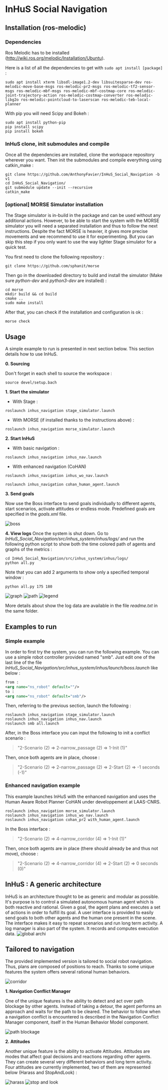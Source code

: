 # InHuS Social Navigation

## Installation (ros-melodic)

### Dependencies

Ros Melodic has to be installed (http://wiki.ros.org/melodic/Installation/Ubuntu).

Here is a list of all the dependencies to get with `sudo apt install [package]` :
```
sudo apt install xterm libsdl-image1.2-dev libsuitesparse-dev ros-melodic-move-base-msgs ros-melodic-pr2-msgs ros-melodic-tf2-sensor-msgs ros-melodic-mbf-msgs ros-melodic-mbf-costmap-core ros-melodic-joint-trajectory-action ros-melodic-costmap-converter ros-melodic-libg2o ros-melodic-pointcloud-to-laserscan ros-melodic-teb-local-planner
```

With pip you will need Scipy and Bokeh :
```
sudo apt install python-pip
pip install scipy
pip install bokeh
```

### InHuS clone, init submodules and compile

Once all the dependencies are installed, clone the workspace repository wherever you want. Then init the submodules and compile everything using catkin_make :
```
git clone https://github.com/AnthonyFavier/InHuS_Social_Navigation -b v1
cd InHuS_Social_Navigation/
git submodule update --init --recursive
catkin_make
```

### [optional] MORSE Simulator installation

The Stage simulator is in-build in the package and can be used without any additional actions. However, to be able to start the system with the MORSE simulator you will need a separated installation and thus to follow the next instructions. Despite the fact MORSE is heavier, it gives more precise movements and we recommend to use it for experimenting. But you can skip this step if you only want to use the way lighter Stage simulator for a quick test.

You first need to clone the following repository :
```
git clone https://github.com/sphanit/morse
```
Then go in the downloaded directory to build and install the simulator (Make sure *python-dev* and *python3-dev* are installed) :
```
cd morse
mkdir build && cd build
cmake ..
sudo make install
```

After that, you can check if the installation and configuration is ok :
```
morse check
```

## Usage

A simple example to run is presented in next section below. This section details how to use InHuS.

**0. Sourcing**

Don't forget in each shell to source the workspace :
```
source devel/setup.bach
```

**1. Start the simulator**
* With Stage :
```
roslaunch inhus_navigation stage_simulator.launch
```
* With MORSE (if installed thanks to the instructions above) :
```
roslaunch inhus_navigation morse_simulator.launch
```
**2. Start InHuS**
* With basic navigation :
```
roslaunch inhus_navigation inhus_nav.launch
```
* With enhanced navigation (CoHAN)
```
roslaunch inhus_navigation inhus_wo_nav.launch
```
```
roslaunch inhus_navigation cohan_human_agent.launch
```
**3. Send goals**

Now use the Boss interface to send goals individually to different agents, start scenarios, activate attitudes or endless mode. Predefined goals are specified in the *goals.xml* file.

![boss](https://github.com/AnthonyFavier/images/blob/master/boss.png)

**4. View logs**
Once the system is shut down. Go to *InHuS_Social_Navigation/src/inhus_system/inhus/logs/* and run the following python script to show both the time colored path of agents and graphs of the metrics :
```
cd InHuS_Social_Navigation/src/inhus_system/inhus/logs/
python all.py
```
Note that you can add 2 arguments to show only a specified temporal window :
```
python all.py 175 180
```
![graph](https://github.com/AnthonyFavier/images/blob/master/graphs_OO_smb_replan.png)
![path](https://github.com/AnthonyFavier/images/blob/master/paths_OO_smb_replan_new.png)
![legend](https://github.com/AnthonyFavier/images/blob/master/legend.png)

More details about show the log data are available in the file *readme.txt* in the same folder.

## Examples to run

### Simple example

In order to first try the system, you can run the following example. You can use a simple robot controller provided named "smb".
Just edit one of the last line of the file *InHuS_Social_Navigation/src/inhus_system/inhus/launch/boss.launch* like below :
``` xml
from :
<arg name="ns_robot" default=""/>
to :
<arg name="ns_robot" default="smb"/>
```
Then, referring to the previous section, launch the following :
```
roslaunch inhus_navigation stage_simulator.launch
roslaunch inhus_navigation inhus_nav.launch
roslaunch smb all.launch
```
After, in the Boss interface you can input the following to init a conflict scenario :

> "2-Scenario (2) => 2-narrow_passage (2) => 1-Init (1)"

Then, once both agents are in place, choose :

> "2-Scenario (2) => 2-narrow_passage (2) => 2-Start (2) => -1 seconds (-1)"

### Enhanced navigation example

This example launches InHuS with the enhanced navigation and uses the Human Aware Robot Planner CoHAN under developpement at LAAS-CNRS.

```
roslaunch inhus_navigation morse_simulator.launch
roslaunch inhus_navigation inhus_wo_nav.launch
roslaunch inhus_navigation cohan_pr2 with_human_agent.launch
```
In the Boss interface :

> "2-Scenario (2) => 4-narrow_corridor (4) => 1-Init (1)"

Then, once both agents are in place (there should already be and thus not move), choose :

> "2-Scenario (2) => 4-narrow_corridor (4) => 2-Start (2) => 0 seconds (0)"

## InHuS : A generic architecture

InHuS is an architecture thought to be as generic and modular as possible. It's purpose is to control a simulated autonomous human agent which is both reactive and rational. Given a goal, the agent plans and executes a set of actions in order to fulfill its goal. A user interface is provided to easily send goals to both other agents and the human one present in the scene. The interface makes it easy to repeat scenarios and run long term activity. A log manager is also part of the system. It records and computes execution data.
![global archi](https://github.com/AnthonyFavier/images/blob/master/global_archi_grand.png)

## Tailored to navigation

The provided implemented version is tailored to social robot navigation. Thus, plans are composed of positions to reach. Thanks to some unique features the system offers several rational human behaviors.

![corridor](https://github.com/AnthonyFavier/images/blob/master/nav_hateb.gif)

**1. Navigation Conflict Manager**

One of the unique features is the ability to detect and act over path blockage by other agents. Instead of taking a detour, the agent performs an approach and waits for the path to be cleared. The behavior to follow when a navigation conflict is encountered is described in the Navigation Conflict Manager component, itself in the Human Behavior Model component.

![path blockage](https://github.com/AnthonyFavier/images/blob/master/path_blocked.gif)

**2. Attitudes**

Another unique feature is the ability to activate Attitudes. Attitudes are modes that affect goal decisions and reactions regarding other agents. They can create several very different behaviors and long term activity. Four attitudes are currently implemented, two of them are represented below (Harass and StopAndLook) :

![harass](https://github.com/AnthonyFavier/images/blob/master/attitude_harass.gif)
![stop and look](https://github.com/AnthonyFavier/images/blob/master/attitude_non_coop_stopLook.gif)
